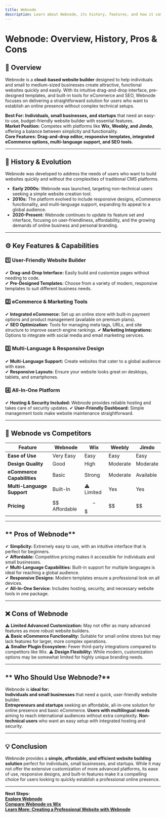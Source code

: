 ```yaml
---
title: Webnode
description: Learn about Webnode, its history, features, and how it compares to other website builders.
---
```


# **Webnode: Overview, History, Pros & Cons**

## **📌 Overview**  
Webnode is a **cloud-based website builder** designed to help individuals and small to medium-sized businesses create attractive, functional websites quickly and easily. With its intuitive drag-and-drop interface, pre-designed templates, and built-in tools for eCommerce and SEO, Webnode focuses on delivering a straightforward solution for users who want to establish an online presence without complex technical setups.

 **Best For:** **Individuals, small businesses, and startups** that need an easy-to-use, budget-friendly website builder with essential features.  
 **Market Position:** Competes with platforms like **Wix, Weebly, and Jimdo**, offering a balance between simplicity and functionality.  
 **Core Features:** **Drag-and-drop editor, responsive templates, integrated eCommerce options, multi-language support, and SEO tools.**

---

## **📜 History & Evolution**  
Webnode was developed to address the needs of users who want to build websites quickly and without the complexities of traditional CMS platforms.

- **Early 2000s:** Webnode was launched, targeting non-technical users seeking a simple website creation tool.
- **2010s:** The platform evolved to include responsive designs, eCommerce functionality, and multi-language support, expanding its appeal to a global audience.
- **2020-Present:** Webnode continues to update its feature set and interface, focusing on user-friendliness, affordability, and the growing demands of online business and personal branding.

---

## **⚙️ Key Features & Capabilities**

### **1️⃣ User-Friendly Website Builder**
✔ **Drag-and-Drop Interface:** Easily build and customize pages without needing to code.  
✔ **Pre-Designed Templates:** Choose from a variety of modern, responsive templates to suit different business needs.

### **2️⃣ eCommerce & Marketing Tools**
✔ **Integrated eCommerce:** Set up an online store with built-in payment options and product management (available on premium plans).  
✔ **SEO Optimization:** Tools for managing meta tags, URLs, and site structure to improve search engine rankings.
✔ **Marketing Integrations:** Options to integrate with social media and email marketing services.

### **3️⃣ Multi-Language & Responsive Design**
✔ **Multi-Language Support:** Create websites that cater to a global audience with ease.  
✔ **Responsive Layouts:** Ensure your website looks great on desktops, tablets, and smartphones.

### **4️⃣ All-In-One Platform**
✔ **Hosting & Security Included:** Webnode provides reliable hosting and takes care of security updates.
✔ **User-Friendly Dashboard:** Simple management tools make website maintenance straightforward.

---

## **🔄 Webnode vs Competitors**

| Feature                   | Webnode         | Wix             | Weebly          | Jimdo           |
|---------------------------|-----------------|-----------------|-----------------|-----------------|
| **Ease of Use**           |  Very Easy    |  Easy         |  Easy         |  Easy         |
| **Design Quality**        |  Good         |  High         |  Moderate     |  Moderate     |
| **eCommerce Capabilities**|  Basic        |  Strong       |  Moderate     |  Available    |
| **Multi-Language Support**|  Built-In     | ⚠ Limited      |  Yes          |  Yes          |
| **Pricing**               | $$ Affordable   | $$-$$$         | $$              | $$              |

---

## ** Pros of Webnode**  
✔ **Simplicity:** Extremely easy to use, with an intuitive interface that is perfect for beginners.  
✔ **Affordable:** Competitive pricing makes it accessible for individuals and small businesses.  
✔ **Multi-Language Capabilities:** Built-in support for multiple languages is ideal for reaching a global audience.  
✔ **Responsive Designs:** Modern templates ensure a professional look on all devices.  
✔ **All-In-One Service:** Includes hosting, security, and necessary website tools in one package.

---

## **❌ Cons of Webnode**  
⚠ **Limited Advanced Customization:** May not offer as many advanced features as more robust website builders.  
⚠ **Basic eCommerce Functionality:** Suitable for small online stores but may lack features for larger, more complex operations.  
⚠ **Smaller Plugin Ecosystem:** Fewer third-party integrations compared to competitors like Wix.
⚠ **Design Flexibility:** While modern, customization options may be somewhat limited for highly unique branding needs.

---

## ** Who Should Use Webnode?**  
Webnode is **ideal for:**  
 **Individuals and small businesses** that need a quick, user-friendly website builder.  
 **Entrepreneurs and startups** seeking an affordable, all-in-one solution for online presence and basic eCommerce.
 **Users with multilingual needs** aiming to reach international audiences without extra complexity.
 **Non-technical users** who want an easy setup with integrated hosting and security.

---

## **💡 Conclusion**  
Webnode provides a **simple, affordable, and efficient website building solution** perfect for individuals, small businesses, and startups. While it may not offer the extensive customization of more advanced platforms, its ease of use, responsive designs, and built-in features make it a compelling choice for users looking to quickly establish a professional online presence.

---

 **Next Steps:**  
 **[Explore Webnode](https://www.webnode.com/)**  
 **[Compare Webnode vs Wix](#)**  
 **[Learn More: Creating a Professional Website with Webnode](#)**
